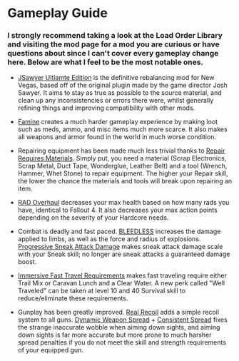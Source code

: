 # Gameplay Guide

### I strongly recommend taking a look at the Load Order Library and visiting the mod page for a mod you are curious or have questions about since I can't cover every gameplay change here. Below are what I feel to be the most notable ones.

- [JSawyer Ultiamte Edition](https://www.nexusmods.com/newvegas/mods/61592) is the definitive rebalancing mod for New Vegas, based off of the original plugin made by the game director Josh Sawyer. It aims to stay as true as possible to the source material, and clean up any inconsistencies or errors there were, whilst generally refining things and improving compatibility with other mods.

- [Famine](https://www.nexusmods.com/newvegas/mods/74985) creates a much harder gameplay experience by making loot such as meds, ammo, and misc items much more scarce. It also makes all weapons and armor found in the world in much worse condition.

- Repairing equipment has been made much less trivial thanks to [Repair Requires Materials](https://www.nexusmods.com/newvegas/mods/75145). Simply put, you need a material (Scrap Electronics, Scrap Metal, Duct Tape, Wonderglue, Leather Belt) and a tool (Wrench, Hammer, Whet Stone) to repair equipment. The higher your Repair skill, the lower the chance the materials and tools will break upon repairing an item.

- [RAD Overhaul](https://www.nexusmods.com/newvegas/mods/71541) decreases your max health based on how many rads you have, identical to Fallout 4. It also decreases your max action points depending on the severity of your Hardcore needs.

- Combat is deadly and fast paced. [BLEEDLESS](https://www.nexusmods.com/newvegas/mods/75660?tab=description) increases the damage applied to limbs, as well as the force and radius of explosions. [Progressive Sneak Attack Damage](https://www.nexusmods.com/newvegas/mods/77571) makes sneak attack damage scale with your Sneak skill; no longer are sneak attacks a guaranteed damage boost.

- [Immersive Fast Travel Requirements](https://www.nexusmods.com/newvegas/mods/73627?tab=description) makes fast traveling require either Trail Mix or Caravan Lunch and a Clear Water. A new perk called "Well Traveled" can be taken at level 10 and 40 Survival skill to reduce/eliminate these requirements.

- Gunplay has been greatly improved. [Real Recoil](https://www.nexusmods.com/newvegas/mods/62153) adds a simple recoil system to all guns. [Dynamic Weapon Spread](https://www.nexusmods.com/newvegas/mods/74321) + [Consistent Spread](https://www.nexusmods.com/newvegas/mods/77974) fixes the strange inaccurate wobble when aiming down sights, and aiming down sights is far more accurate but more prone to much harsher spread penalties if you do not meet the skill and strength requirements of your equipped gun.
